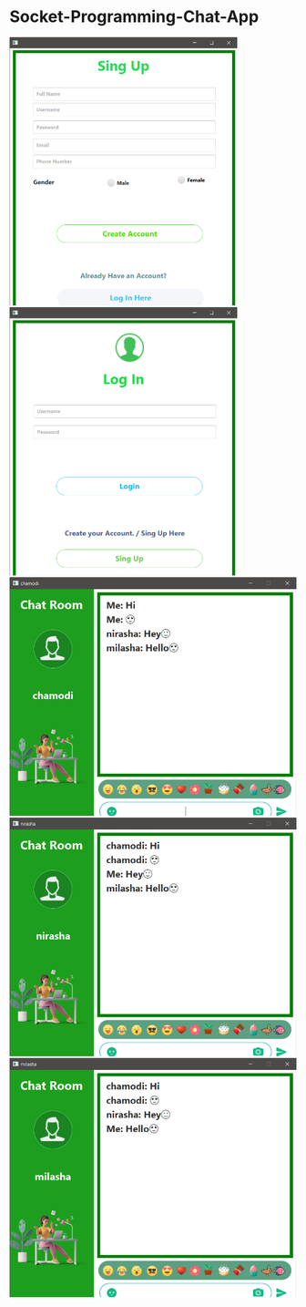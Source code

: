 # Socket-Programming-Chat-App


<img src="src/assets/images/sign.png" width="400">
<img src="src/assets/images/log.png" width="400">
<img src="src/assets/images/chamodi.png" width="600">
<img src="src/assets/images/nirasha.png" width="600">
<img src="src/assets/images/milasha.png" width="600">


